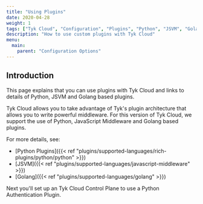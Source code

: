 ```yaml
---
title: "Using Plugins"
date: 2020-04-28
weight: 1
tags: ["Tyk Cloud", "Configuration", "Plugins", "Python", "JSVM", "Golang"]
description: "How to use custom plugins with Tyk Cloud"
menu:
  main:
    parent: "Configuration Options"
---
```


## Introduction

This page explains that you can use plugins with Tyk Cloud and links to details of Python, JSVM and Golang based plugins.

Tyk Cloud allows you to take advantage of Tyk's plugin architecture that allows you to write powerful middleware. For this version of Tyk Cloud, we support the use of Python, JavaScript Middleware and Golang based plugins.

For more details, see: 
* [Python Plugins]({{< ref "plugins/supported-languages/rich-plugins/python/python" >}})
* [JSVM]({{< ref "plugins/supported-languages/javascript-middleware" >}})
* [Golang]({{< ref "plugins/supported-languages/golang" >}})

Next you'll set up an Tyk Cloud Control Plane to use a Python Authentication Plugin.